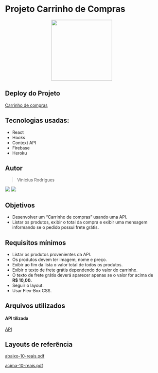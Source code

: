 # Projeto Carrinho de Compras

<div align=center>
 <img width=200 src='https://checkout.colombo.com.br/gif_carrinho.gif'/>
</div>

## Deploy do Projeto

[Carrinho de compras](https://vrodriguera-cart.herokuapp.com/)

## Tecnologias usadas:

- React
- Hooks
- Context API
- Firebase
- Heroku

## Autor

> Vinicius Rodrigues

<div>  
<a href="https://www.instagram.com/vini_vr_/" target="_blank"><img src="https://img.shields.io/badge/-Instagram-%23E4405F?style=for-the-badge&logo=instagram&logoColor=white" target="_blank"></a>  
<a href="https://www.linkedin.com/in/oviniciusrodrigues/" target="_blank"><img src="https://img.shields.io/badge/-LinkedIn-%230077B5?style=for-the-badge&logo=linkedin&logoColor=white" target="_blank"></a>  
</div> 

## Objetivos

- Desenvolver um “Carrinho de compras” usando uma API.
- Listar os produtos, exibir o total da compra e exibir uma mensagem informando se o pedido possui frete grátis.

## Requisitos mínimos

- Listar os produtos provenientes da API.
- Os produtos devem ter imagem, nome e preço.
- Exibir ao fim da lista o valor total de todos os produtos.
- Exibir o texto de frete grátis dependendo do valor do carrinho.
- O texto de frete grátis deverá aparecer apenas se o valor for acima de **R$ 10,00.**
- Seguir o layout.
- Usar Flex-Box CSS.

## Arquivos utilizados

#### API tilizada

[API](https://carts-64003-default-rtdb.firebaseio.com/carts.json)

## Layouts de referência

[abaixo-10-reais.pdf](https://drive.google.com/file/d/1SX1Vy-A68dOBWdIviF-LjzW70eqzzEvJ/view?usp=sharing)

[acima-10-reais.pdf](https://drive.google.com/file/d/1z-k829FiXlGh8T8fAzY4exoMHvZnpfvW/view?usp=sharing)
